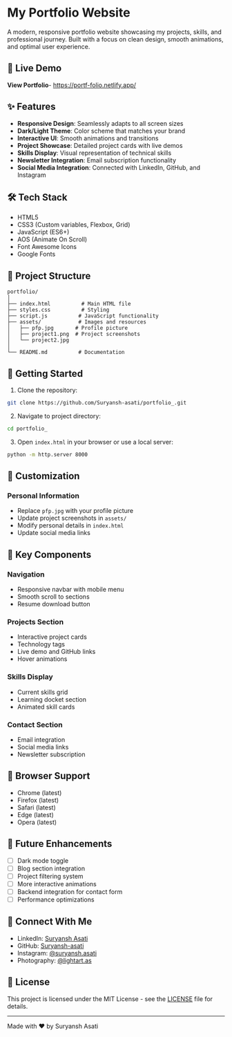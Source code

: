 # My Portfolio Website

A modern, responsive portfolio website showcasing my projects, skills, and professional journey. Built with a focus on clean design, smooth animations, and optimal user experience.

## 🌟 Live Demo
**View Portfolio**- https://portf-folio.netlify.app/

## ✨ Features

- **Responsive Design**: Seamlessly adapts to all screen sizes
- **Dark/Light Theme**: Color scheme that matches your brand
- **Interactive UI**: Smooth animations and transitions
- **Project Showcase**: Detailed project cards with live demos
- **Skills Display**: Visual representation of technical skills
- **Newsletter Integration**: Email subscription functionality
- **Social Media Integration**: Connected with LinkedIn, GitHub, and Instagram

## 🛠️ Tech Stack

- HTML5
- CSS3 (Custom variables, Flexbox, Grid)
- JavaScript (ES6+)
- AOS (Animate On Scroll)
- Font Awesome Icons
- Google Fonts

## 📂 Project Structure

```
portfolio/
│
├── index.html          # Main HTML file
├── styles.css          # Styling
├── script.js          # JavaScript functionality
├── assets/            # Images and resources
│   ├── pfp.jpg       # Profile picture
│   ├── project1.png  # Project screenshots
│   └── project2.jpg
│
└── README.md          # Documentation
```

## 🚀 Getting Started

1. Clone the repository:
```bash
git clone https://github.com/Suryansh-asati/portfolio_.git
```

2. Navigate to project directory:
```bash
cd portfolio_
```

3. Open `index.html` in your browser or use a local server:
```bash
python -m http.server 8000
```

## 🎨 Customization

### Personal Information
- Replace `pfp.jpg` with your profile picture
- Update project screenshots in `assets/`
- Modify personal details in `index.html`
- Update social media links

## 🔧 Key Components

### Navigation
- Responsive navbar with mobile menu
- Smooth scroll to sections
- Resume download button

### Projects Section
- Interactive project cards
- Technology tags
- Live demo and GitHub links
- Hover animations

### Skills Display
- Current skills grid
- Learning docket section
- Animated skill cards

### Contact Section
- Email integration
- Social media links
- Newsletter subscription

## 📱 Browser Support

- Chrome (latest)
- Firefox (latest)
- Safari (latest)
- Edge (latest)
- Opera (latest)

## 📝 Future Enhancements

- [ ] Dark mode toggle
- [ ] Blog section integration
- [ ] Project filtering system
- [ ] More interactive animations
- [ ] Backend integration for contact form
- [ ] Performance optimizations

## 🤝 Connect With Me

- LinkedIn: [Suryansh Asati](https://www.linkedin.com/in/suryansh-asati)
- GitHub: [Suryansh-asati](https://github.com/Suryansh-asati)
- Instagram: [@suryansh.asati](https://www.instagram.com/suryansh.asati/)
- Photography: [@lightart.as](https://www.instagram.com/lightart.as/)

## 📄 License

This project is licensed under the MIT License - see the [LICENSE](LICENSE) file for details.

---
Made with ❤️ by Suryansh Asati
```
